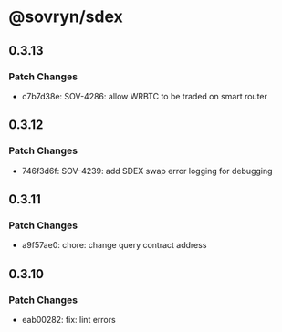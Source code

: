 # @sovryn/sdex

## 0.3.13

### Patch Changes

- c7b7d38e: SOV-4286: allow WRBTC to be traded on smart router

## 0.3.12

### Patch Changes

- 746f3d6f: SOV-4239: add SDEX swap error logging for debugging

## 0.3.11

### Patch Changes

- a9f57ae0: chore: change query contract address

## 0.3.10

### Patch Changes

- eab00282: fix: lint errors
